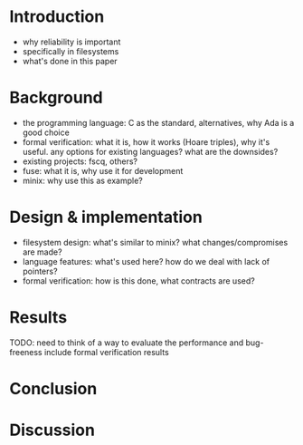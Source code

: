 # Introduction
- why reliability is important
- specifically in filesystems
- what's done in this paper

# Background
- the programming language: C as the standard, alternatives, why Ada is a good choice
- formal verification: what it is, how it works (Hoare triples), why it's useful. any options for existing languages? what are the downsides?
- existing projects: fscq, others?
- fuse: what it is, why use it for development
- minix: why use this as example?

# Design & implementation
- filesystem design: what's similar to minix? what changes/compromises are made?
- language features: what's used here? how do we deal with lack of pointers?
- formal verification: how is this done, what contracts are used?

# Results
TODO: need to think of a way to evaluate the performance and bug-freeness
include formal verification results

# Conclusion
# Discussion

<!-- vim: set spc=: -->
